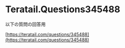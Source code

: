 # Teratail.Questions345488

以下の質問の回答用

[https://teratail.com/questions/345488](https://teratail.com/questions/345488)
